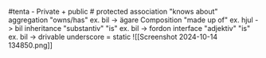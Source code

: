 #tenta
\- Private
\+ public
\# protected
association  "knows about"
aggregation  "owns/has" ex. bil -> ägare
Composition "made up of" ex. hjul -> bil
inheritance "substantiv" "is" ex. bil -> fordon
interface "adjektiv" "is" ex. bil -> drivable
underscore = static
![[Screenshot 2024-10-14 134850.png]]



